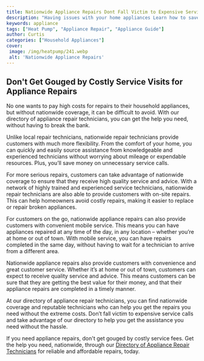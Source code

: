 ```yaml
---
title: Nationwide Appliance Repairs Dont Fall Victim to Expensive Service Calls
description: "Having issues with your home appliances Learn how to save time and money by avoiding unnecessary service calls with helpful appliance repair tips from Nationwide Appliance Repairs"
keywords: appliance
tags: ["Heat Pump", "Appliance Repair", "Appliance Guide"]
author: Curtis
categories: ["Household Appliances"]
cover: 
 image: /img/heatpump/241.webp
 alt: 'Nationwide Appliance Repairs'
---
```

## Don't Get Gouged by Costly Service Visits for Appliance Repairs 

No one wants to pay high costs for repairs to their household appliances, but without nationwide coverage, it can be difficult to avoid. With our directory of appliance repair technicians, you can get the help you need, without having to break the bank. 

Unlike local repair technicians, nationwide repair technicians provide customers with much more flexibility. From the comfort of your home, you can quickly and easily source assistance from knowledgeable and experienced technicians without worrying about mileage or expendable resources. Plus, you’ll save money on unnecessary service calls. 

For more serious repairs, customers can take advantage of nationwide coverage to ensure that they receive high quality service and advice. With a network of highly trained and experienced service technicians, nationwide repair technicians are also able to provide customers with on-site repairs. This can help homeowners avoid costly repairs, making it easier to replace or repair broken appliances. 

For customers on the go, nationwide appliance repairs can also provide customers with convenient mobile service. This means you can have appliances repaired at any time of the day, in any location – whether you’re at home or out of town. With mobile service, you can have repairs completed in the same day, without having to wait for a technician to arrive from a different area. 

Nationwide appliance repairs also provide customers with convenience and great customer service. Whether it’s at home or out of town, customers can expect to receive quality service and advice. This means customers can be sure that they are getting the best value for their money, and that their appliance repairs are completed in a timely manner. 

At our directory of appliance repair technicians, you can find nationwide coverage and reputable technicians who can help you get the repairs you need without the extreme costs. Don’t fall victim to expensive service calls and take advantage of our directory to help you get the assistance you need without the hassle. 

If you need appliance repairs, don't get gouged by costly service fees. Get the help you need, nationwide, through our [Directory of Appliance Repair Technicians](./pages/appliance-repair-technicians) for reliable and affordable repairs, today.
